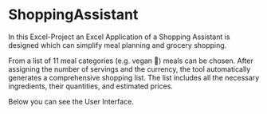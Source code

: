 # ShoppingAssistant

In this Excel-Project an Excel Application of a Shopping Assistant is designed which can simplify meal planning and grocery shopping.

From a list of 11 meal categories (e.g. vegan 🍃) meals can be chosen. After assigning the number of servings and the currency, the tool automatically generates a comprehensive shopping list.
The list includes all the necessary ingredients, their quantities, and estimated prices. 

Below you can see the User Interface. 
